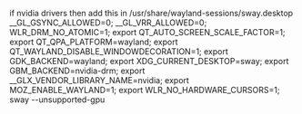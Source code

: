 
if nvidia drivers then add this in /usr/share/wayland-sessions/sway.desktop
__GL_GSYNC_ALLOWED=0; __GL_VRR_ALLOWED=0; WLR_DRM_NO_ATOMIC=1; export QT_AUTO_SCREEN_SCALE_FACTOR=1; export QT_QPA_PLATFORM=wayland; export QT_WAYLAND_DISABLE_WINDOWDECORATION=1; export GDK_BACKEND=wayland; export XDG_CURRENT_DESKTOP=sway; export GBM_BACKEND=nvidia-drm; export __GLX_VENDOR_LIBRARY_NAME=nvidia; export MOZ_ENABLE_WAYLAND=1; export WLR_NO_HARDWARE_CURSORS=1; sway --unsupported-gpu

